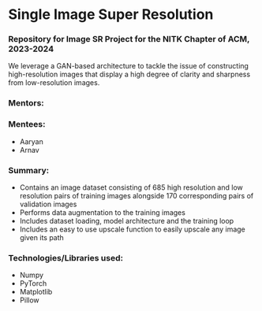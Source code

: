 # Single Image Super Resolution
### Repository for Image SR Project for the NITK Chapter of ACM, 2023-2024

<summary>We leverage a GAN-based architecture to tackle the issue of constructing high-resolution images that display a high degree of clarity and sharpness from low-resolution images.</summary>

### Mentors:

### Mentees:
* Aaryan 
* Arnav

### Summary:
* Contains an image dataset consisting of 685 high resolution and low resolution pairs of training images alongside 170 corresponding pairs of validation images
* Performs data augmentation to the training images
* Includes dataset loading, model architecture and the training loop
* Includes an easy to use upscale function to easily upscale any image given its path

### Technologies/Libraries used:
* Numpy
* PyTorch
* Matplotlib
* Pillow
